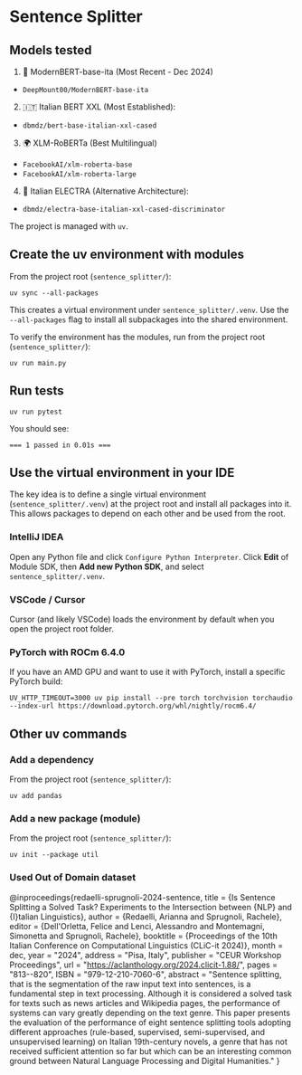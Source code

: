 # Sentence Splitter

## Models tested

1. 🚀 ModernBERT-base-ita (Most Recent - Dec 2024)
  * `DeepMount00/ModernBERT-base-ita`

2. 🇮🇹 Italian BERT XXL (Most Established): 
  * `dbmdz/bert-base-italian-xxl-cased`

3. 🌍 XLM-RoBERTa (Best Multilingual)
  * `FacebookAI/xlm-roberta-base`
  * `FacebookAI/xlm-roberta-large`

4. 🔬 Italian ELECTRA (Alternative Architecture): 
  * `dbmdz/electra-base-italian-xxl-cased-discriminator`

The project is managed with `uv`.

## Create the uv environment with modules

From the project root (`sentence_splitter/`):
```shell
uv sync --all-packages
```

This creates a virtual environment under `sentence_splitter/.venv`.
Use the `--all-packages` flag to install all subpackages into the shared environment.

To verify the environment has the modules, run from the project root (`sentence_splitter/`):
```shell
uv run main.py
```

## Run tests
```shell
uv run pytest
```

You should see:
```shell
=== 1 passed in 0.01s ===
```

## Use the virtual environment in your IDE

The key idea is to define a single virtual environment (`sentence_splitter/.venv`) at the project root
and install all packages into it. This allows packages to depend on each other and be used from the root.

### IntelliJ IDEA

Open any Python file and click `Configure Python Interpreter`.
Click **Edit** of Module SDK, then **Add new Python SDK**, and select `sentence_splitter/.venv`.

### VSCode / Cursor

Cursor (and likely VSCode) loads the environment by default when you open the project root folder.

### PyTorch with ROCm 6.4.0

If you have an AMD GPU and want to use it with PyTorch, install a specific PyTorch build:

```shell
UV_HTTP_TIMEOUT=3000 uv pip install --pre torch torchvision torchaudio --index-url https://download.pytorch.org/whl/nightly/rocm6.4/
```

## Other uv commands

### Add a dependency

From the project root (`sentence_splitter/`):
```shell
uv add pandas
```

### Add a new package (module)

From the project root (`sentence_splitter/`):
```shell
uv init --package util
```

### Used Out of Domain dataset

@inproceedings{redaelli-sprugnoli-2024-sentence,
	title = {Is Sentence Splitting a Solved Task? Experiments to the Intersection between {NLP} and {I}talian Linguistics},
	author = {Redaelli, Arianna  and Sprugnoli, Rachele},
	editor = {Dell'Orletta, Felice  and Lenci, Alessandro  and Montemagni, Simonetta  and Sprugnoli, Rachele},
	booktitle = {Proceedings of the 10th Italian Conference on Computational Linguistics (CLiC-it 2024)},
	month = dec,
	year = "2024",
	address = "Pisa, Italy",
	publisher = "CEUR Workshop Proceedings",
	url = "https://aclanthology.org/2024.clicit-1.88/",
	pages = "813--820",
	ISBN = "979-12-210-7060-6",
	abstract = "Sentence splitting, that is the segmentation of the raw input text into sentences, is a fundamental step in text processing. Although it is considered a solved task for texts such as news articles and Wikipedia pages, the performance of systems can vary greatly depending on the text genre. This paper presents the evaluation of the performance of eight sentence splitting tools adopting different approaches (rule-based, supervised, semi-supervised, and unsupervised learning) on Italian 19th-century novels, a genre that has not received sufficient attention so far but which can be an interesting common ground between Natural Language Processing and Digital Humanities."
}
